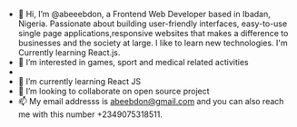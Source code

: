 - 👋 Hi, I’m @abeeebdon,  a Frontend Web Developer based in Ibadan, Nigeria. Passionate about building user-friendly interfaces, easy-to-use single page applications,responsive websites that makes a difference to businesses and the society at large. I like to learn new technologies. I'm Currently learning React.js. 
- 👀 I’m interested in games, sport and medical related activities
- 
- 🌱 I’m currently learning React JS
- 💞️ I’m looking to collaborate on open source project
- 📫 My email addresss is abeebdon@gmail.com and you can also reach me with this number +2349075318511.

<!---
abeeebdon/abeeebdon is a ✨ special ✨ repository because its `README.md` (this file) appears on your GitHub profile.
You can click the Preview link to take a look at your changes.
--->
